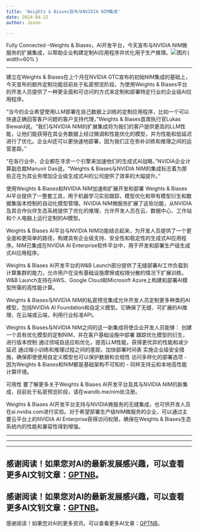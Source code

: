 ```yaml
---
title: 'Weights & Biases宣布与NVIDIA NIM集成'
date: 2024-04-22
author: Jeson

---
```


Fully Connected –Weights & Biases，AI开发平台，今天宣布与NVIDIA NIM微服务的扩展集成，以帮助企业构建定制AI应用程序并优化用于生产推理。![图片](https://ai-techpark.com/wp-content/uploads/2024/04/Weights-960x540.jpg){ width=60% }

---
建立在Weights & Biases在上个月在NVIDIA GTC宣布的初始NIM集成的基础上，今天宣布的额外定制功能目前处于私密预览阶段，为使用Weights & Biases平台的开发人员提供了一种更全面和可访问的方式来定制和部署特定行业的企业级AI应用程序。

“当今的企业希望使用LLM部署在自己数据上训练的定制应用程序，比如一个可以快速正确回答客户问题的客户支持代理，”Weights & Biases首席执行官Lukas Biewald说。“我们与NVIDIA NIM的扩展集成将为我们的客户提供更高的LLM性能，让他们能获得在其业务数据上经过微调和性能优化的模型，并为性能和低延迟进行了优化。企业AI还可以更快速地部署，因为我们正在弥补训练和推理之间的运营差距。”

“在各行业中，企业都在寻求一个引擎来加速他们的生成式AI战略，”NVIDIA企业计算副总裁Manuvir Das说。“Weights & Biases与NVIDIA NIM的集成标志着为那些正在为其业务增加企业级生成式AI的公司提供了效率的大幅提升。”

使用Weights & Biases和NVIDIA NIM加速和扩展开发和部署
Weights & Biases AI平台提供了一整套工具，用于机器学习实验跟踪，模型优化和带有模型衍生和数据集版本控制的自动化模型管理。NVIDIA NIM微服务扩展了这些功能，从NVIDIA及其合作伙伴生态系统提供了优化的推理，允许开发人员在云、数据中心、工作站和个人电脑上运行定制的AI模型。

Weights & Biases AI平台与NVIDIA NIM功能结合起来，为开发人员提供了一个更全面和更简单的路径，构建具有企业级支持、安全性和稳定性的生成式AI应用程序。NIM已集成在NVIDIA AI Enterprise软件平台中，用于开发和部署生产级生成式AI应用程序。

Weights & Biases AI开发平台的W&B Launch部分提供了无缝部署AI工作负载到计算集群的能力，允许用户在没有基础设施摩擦或权限分散的情况下扩展训练。W&B Launch支持在AWS、Google Cloud和Microsoft Azure上构建和部署AI模型所需的高性能计算。

Weights & Biases与NVIDIA NIM的私密预览集成允许开发人员定制更多种类的AI模型，包括NVIDIA AI Foundation和自定义模型。它确保了无缝、可扩展的AI推理，在云端或云端，利用行业标准API。

Weights & Biases与NVIDIA NIM之间的这一新集成将使企业开发人员能够：
创建一个具有优化模型的定制NIM，并在客户基础设施中部署
跟踪优化模型的衍生，进行版本控制
通过领域自适应和优化，提高LLM性能，获得更优异的性能和减少延迟
通过缩小训练和推理过程之间的差距，加快部署时间表
实施企业级安全措施，确保即使使用自定义模型也可以保护数据和合规性
访问多样化的部署选项 - 因为Weights & Biases和NIM都是基础架构不可知的 - 同样支持云和本地高性能计算环境。

可用性
要了解更多关于Weights & Biases AI开发平台及其与NVIDIA NIM的新集成，目前处于私密预览阶段，请在wandb.me/nim处注册。

Weights & Biases AI开发平台支持与NVIDIA微服务的无缝集成，也可供开发人员在ai.nvidia.com进行实验。对于希望部署生产级NIM微服务的企业，可以通过主要云平台上的NVIDIA AI Enterprise获得访问权限，确保在Weights & Biases生态系统内的性能和兼容性得到增强。

---
---

---
感谢阅读！如果您对AI的最新发展感兴趣，可以查看更多AI文钊文章：[GPTNB](https://gptnb.com)。
---
感谢阅读！如果您对AI的最新发展感兴趣，可以查看更多AI文钊文章：[GPTNB](https://gptnb.com)。
---
感谢阅读！如果您对AI的更多资讯，可以查看更多AI文章：[GPTNB](https://gptnb.com)。